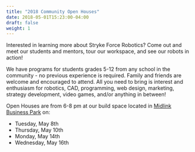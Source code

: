 ```yaml
---
title: "2018 Community Open Houses"
date: 2018-05-01T15:23:00-04:00
draft: false
weight: 1
---
```



Interested in learning more about Stryke Force Robotics? Come out and meet our students and mentors, tour our workspace, and see our robots in action!

We have programs for students grades 5-12 from any school in the community - no previous experience is required. Family and friends are welcome and encouraged to attend. All you need to bring is interest and enthusiasm for robotics, CAD, programming, web design, marketing, strategy development, video games, and/or anything in between!

Open Houses are from 6-8 pm at our build space located in [Midlink Business Park](https://goo.gl/maps/9FEgKgfBeiS2) on:

-   Tuesday, May 8th
-   Thursday, May 10th
-   Monday, May 14th
-   Wednesday, May 16th
